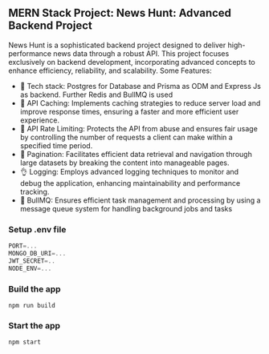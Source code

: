 ## MERN Stack Project: News Hunt: Advanced Backend Project
News Hunt is a sophisticated backend project designed to deliver high-performance news data through a robust API. This project focuses exclusively on backend development, incorporating advanced concepts to enhance efficiency, reliability, and scalability.
Some Features:

-   🌟 Tech stack: Postgres for Database and Prisma as ODM and Express Js as backend. Further Redis and BullMQ is used
-   🎃 API Caching: Implements caching strategies to reduce server load and improve response times, ensuring a faster and more efficient user experience.
-   👾 API Rate Limiting: Protects the API from abuse and ensures fair usage by controlling the number of requests a client can make within a specified time period.
-   🚀 Pagination: Facilitates efficient data retrieval and navigation through large datasets by breaking the content into manageable pages.
-   👌 Logging: Employs advanced logging techniques to monitor and debug the application, enhancing maintainability and performance tracking.
-   🐞 BullMQ: Ensures efficient task management and processing by using a message queue system for handling background jobs and tasks


### Setup .env file

```js
PORT=...
MONGO_DB_URI=...
JWT_SECRET=..
NODE_ENV=...
```

### Build the app

```shell
npm run build
```

### Start the app

```shell
npm start
```
